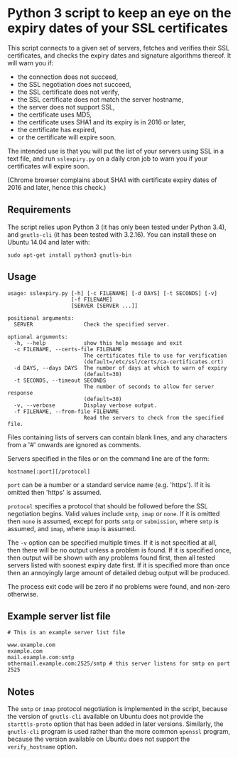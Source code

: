 Python 3 script to keep an eye on the expiry dates of your SSL certificates
===========================================================================

This script connects to a given set of servers, fetches and verifies their
SSL certificates, and checks the expiry dates and signature algorithms
thereof. It will warn you if:

  * the connection does not succeed,
  * the SSL negotiation does not succeed,
  * the SSL certificate does not verify,
  * the SSL certificate does not match the server hostname,
  * the server does not support SSL,
  * the certificate uses MD5,
  * the certificate uses SHA1 and its expiry is in 2016 or later,
  * the certificate has expired,
  * or the certificate will expire soon.

The intended use is that you will put the list of your servers using
SSL in a text file, and run `sslexpiry.py` on a daily cron job to warn
you if your certificates will expire soon.

(Chrome browser complains about SHA1 with certificate expiry dates
of 2016 and later, hence this check.)


Requirements
------------

The script relies upon Python 3 (it has only been tested under Python 3.4),
and `gnutls-cli` (it has been tested with 3.2.16). You can install these on
Ubuntu 14.04 and later with:

    sudo apt-get install python3 gnutls-bin


Usage
-----

    usage: sslexpiry.py [-h] [-c FILENAME] [-d DAYS] [-t SECONDS] [-v]
                        [-f FILENAME]
                        [SERVER [SERVER ...]]

    positional arguments:
      SERVER                Check the specified server.

    optional arguments:
      -h, --help            show this help message and exit
      -c FILENAME, --certs-file FILENAME
                            The certificates file to use for verification
                            (default=/etc/ssl/certs/ca-certificates.crt)
      -d DAYS, --days DAYS  The number of days at which to warn of expiry
                            (default=30)
      -t SECONDS, --timeout SECONDS
                            The number of seconds to allow for server response
                            (default=30)
      -v, --verbose         Display verbose output.
      -f FILENAME, --from-file FILENAME
                            Read the servers to check from the specified file.

Files containing lists of servers can contain blank lines, and any
characters from a '#' onwards are ignored as comments.

Servers specified in the files or on the command line are of the form:

    hostname[:port][/protocol]

`port` can be a number or a standard service name (e.g. 'https'). If it
is omitted then 'https' is assumed.

`protocol` specifies a protocol that should be followed before the SSL
negotiation begins. Valid values include `smtp`, `imap` or `none`. If
it is omitted then `none` is assumed, except for ports `smtp` or
`submission`, where `smtp` is assumed, and `imap`, where `imap` is
assumed.

The `-v` option can be specified multiple times. If it is not specified
at all, then there will be no output unless a problem is found. If it
is specified once, then output will be shown with any problems found
first, then all tested servers listed with soonest expiry date first.
If it is specified more than once then an annoyingly large amount of
detailed debug output will be produced.

The process exit code will be zero if no problems were found, and
non-zero otherwise.


Example server list file
------------------------

    # This is an example server list file

    www.example.com
    example.com
    mail.example.com:smtp
    othermail.example.com:2525/smtp # this server listens for smtp on port 2525


Notes
-----

The `smtp` or `imap` protocol negotiation is implemented in the script,
because the version of `gnutls-cli` available on Ubuntu does not provide
the `starttls-proto` option that has been added in later versions. Similarly,
the `gnutls-cli` program is used rather than the more common `openssl`
program, because the version available on Ubuntu does not support the
`verify_hostname` option.
